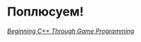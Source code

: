 # Поплюсуем!

###### [Beginning C++ Through Game Programming ](https://habr.com/ru/company/piter/blog/270559/)
